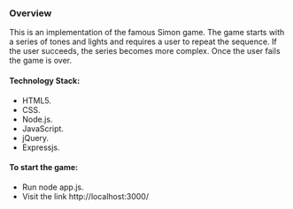 ### Overview

This is an implementation of the famous Simon game. The game starts with a series of tones and lights and requires a user to repeat the sequence. If the user succeeds, the series becomes more complex. Once the user fails the game is over.

#### Technology Stack:

- HTML5.
- CSS.
- Node.js.
- JavaScript.
- jQuery.
- Expressjs.


#### To start the game:

- Run node app.js.
- Visit the link http://localhost:3000/
